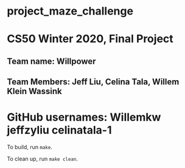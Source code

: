# project_maze_challenge
# CS50 Winter 2020, Final Project

## Team name: Willpower

## Team Members: Jeff Liu, Celina Tala, Willem Klein Wassink

GitHub usernames: Willemkw jeffzyliu celinatala-1
=======

To build, run `make`.

To clean up, run `make clean`.

